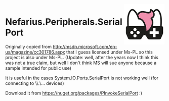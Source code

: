 <img src="assets/NSS-128x128.png" align="right" />

# Nefarius.Peripherals.SerialPort

Originally copied from http://msdn.microsoft.com/en-us/magazine/cc301786.aspx that I guess licensed under Ms-PL so this project is also under Ms-PL. (Update: well, after the years now I think this was not a true claim, but well I don't think MS will sue anyone because a sample intended for public use)

It is useful in the cases System.IO.Ports.SerialPort is not working well (for connecting to \\\\.\\... devices)

Download it from https://nuget.org/packages/PInvokeSerialPort :)
